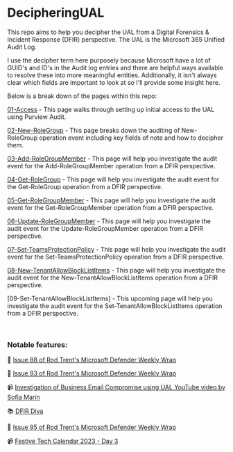 # DecipheringUAL

This repo aims to help you decipher the UAL from a Digital Forensics & Incident Response (DFIR) perspective. The UAL is the Microsoft 365 Unified Audit Log.

I use the decipher term here purposely because Microsoft have a lot of GUID's and ID's in the Audit log entries and there are helpful ways available to resolve these into more meaningful entities. Additionally, it isn't always clear which fields are important to look at so I'll provide some insight here.

Below is a break down of the pages within this repo:

[01-Access](01-Access.md) - This page walks through setting up initial access to the UAL using Purview Audit.

[02-New-RoleGroup](02-New-RoleGroup.md) - This page breaks down the auditing of New-RoleGroup operation event including key fields of note and how to decipher them.

[03-Add-RoleGroupMember](03-Add-RoleGroupMember.md) - This page will help you investigate the audit event for the Add-RoleGroupMember operation from a DFIR perspective.

[04-Get-RoleGroup](04-Get-RoleGroup.md) - This page will help you investigate the audit event for the Get-RoleGroup operation from a DFIR perspective.

[05-Get-RoleGroupMember](05-Get-RoleGroupMember.md) - This page will help you investigate the audit event for the Get-RoleGroupMember operation from a DFIR perspective.

[06-Update-RoleGroupMember](06-Update-RoleGroupMember.md) - This page will help you investigate the audit event for the Update-RoleGroupMember operation from a DFIR perspective.

[07-Set-TeamsProtectionPolicy](07-Set-TeamsProtectionPolicy.md) - This page will help you investigate the audit event for the Set-TeamsProtectionPolicy operation from a DFIR perspective.

[08-New-TenantAllowBlockListItems](08-New-TenantAllowBlockListItems.md) - This page will help you investigate the audit event for the New-TenantAllowBlockListItems operation from a DFIR perspective.

[09-Set-TenantAllowBlockListItems] - This upcoming page will help you investigate the audit event for the Set-TenantAllowBlockListItems operation from a DFIR perspective.

<br>
<h3>Notable features:</h3>

📰 [Issue 88 of Rod Trent's Microsoft Defender Weekly Wrap](https://microsoftdefender.substack.com/i/135906120/defender-things)

📰 [Issue 93 of Rod Trent's Microsoft Defender Weekly Wrap](https://microsoftdefender.substack.com/i/137011076/things-that-are-related)

📹 [Investigation of Business Email Compromise using UAL YouTube video by Sofia Marin](https://youtu.be/5qA6J6HetNs)

📚 [DFIR Diva](https://training.dfirdiva.com/listing/decipheringual-microsoft-365-unified-audit-log-puravspoint)

📰 [Issue 95 of Rod Trent's Microsoft Defender Weekly Wrap](https://microsoftdefender.substack.com/i/137479106/defender-for-office-things)

📹 [Festive Tech Calendar 2023 - Day 3](https://youtu.be/osJ1L4wNgFc)
